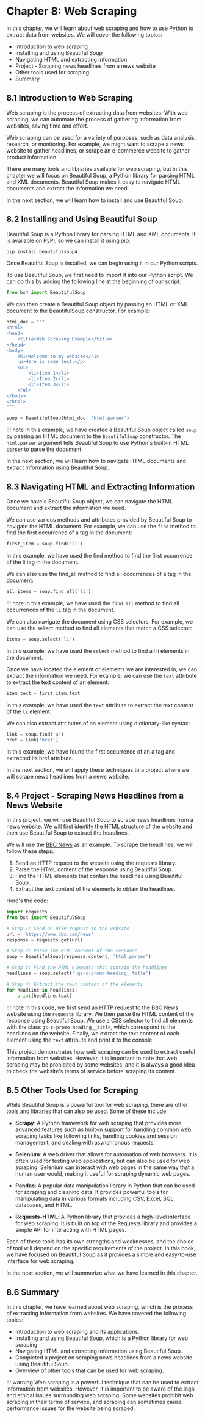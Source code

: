 # Chapter 8: Web Scraping

In this chapter, we will learn about web scraping and how to use Python to extract data from websites. We will cover the following topics:

- Introduction to web scraping
- Installing and using Beautiful Soup
- Navigating HTML and extracting information
- Project - Scraping news headlines from a news website
- Other tools used for scraping
- Summary

## 8.1 Introduction to Web Scraping

Web scraping is the process of extracting data from websites. With web scraping, we can automate the process of gathering information from websites, saving time and effort.

Web scraping can be used for a variety of purposes, such as data analysis, research, or monitoring. For example, we might want to scrape a news website to gather headlines, or scrape an e-commerce website to gather product information.

There are many tools and libraries available for web scraping, but in this chapter we will focus on Beautiful Soup, a Python library for parsing HTML and XML documents. Beautiful Soup makes it easy to navigate HTML documents and extract the information we need.

In the next section, we will learn how to install and use Beautiful Soup.


## 8.2 Installing and Using Beautiful Soup

Beautiful Soup is a Python library for parsing HTML and XML documents. It is available on PyPI, so we can install it using pip:

```bash
pip install beautifulsoup4
```

Once Beautiful Soup is installed, we can begin using it in our Python scripts.

To use Beautiful Soup, we first need to import it into our Python script. We can do this by adding the following line at the beginning of our script:

```python
from bs4 import BeautifulSoup
```

We can then create a Beautiful Soup object by passing an HTML or XML document to the BeautifulSoup constructor. For example:

```python
html_doc = """
<html>
<head>
	<title>Web Scraping Example</title>
</head>
<body>
	<h1>Welcome to my website</h1>
	<p>Here is some text.</p>
	<ul>
		<li>Item 1</li>
		<li>Item 2</li>
		<li>Item 3</li>
	</ul>
</body>
</html>
"""

soup = BeautifulSoup(html_doc, 'html.parser')
```

!!! note
    In this example, we have created a Beautiful Soup object called `soup` by passing an HTML document to the `BeautifulSoup` constructor. The `html.parser` argument tells Beautiful Soup to use Python's built-in HTML parser to parse the document.


In the next section, we will learn how to navigate HTML documents and extract information using Beautiful Soup.



## 8.3 Navigating HTML and Extracting Information


Once we have a Beautiful Soup object, we can navigate the HTML document and extract the information we need.

We can use various methods and attributes provided by Beautiful Soup to navigate the HTML document. For example, we can use the `find` method to find the first occurrence of a tag in the document:

```python
first_item = soup.find('li')
```

In this example, we have used the find method to find the first occurrence of the li tag in the document.

We can also use the find_all method to find all occurrences of a tag in the document:

```python
all_items = soup.find_all('li')
```

!!! note
    In this example, we have used the `find_all` method to find all occurrences of the `li` tag in the document.


We can also navigate the document using CSS selectors. For example, we can use the `select` method to find all elements that match a CSS selector:

```python
items = soup.select('li')
```

In this example, we have used the `select` method to find all li elements in the document.

Once we have located the element or elements we are interested in, we can extract the information we need. For example, we can use the `text` attribute to extract the text content of an element:

```python
item_text = first_item.text
```

In this example, we have used the `text` attribute to extract the text content of the `li` element.

We can also extract attributes of an element using dictionary-like syntax:

```python
link = soup.find('a')
href = link['href']
```

In this example, we have found the first occurrence of an a tag and extracted its href attribute.

In the next section, we will apply these techniques to a project where we will scrape news headlines from a news website.


## 8.4 Project - Scraping News Headlines from a News Website

In this project, we will use Beautiful Soup to scrape news headlines from a news website. We will first identify the HTML structure of the website and then use Beautiful Soup to extract the headlines.

We will use the [BBC News](https://www.bbc.com/news) as an example. To scrape the headlines, we will follow these steps:

1. Send an HTTP request to the website using the requests library.
2. Parse the HTML content of the response using Beautiful Soup.
3. Find the HTML elements that contain the headlines using Beautiful Soup.
4. Extract the text content of the elements to obtain the headlines.

Here's the code:

```python
import requests
from bs4 import BeautifulSoup

# Step 1: Send an HTTP request to the website
url = 'https://www.bbc.com/news'
response = requests.get(url)

# Step 2: Parse the HTML content of the response
soup = BeautifulSoup(response.content, 'html.parser')

# Step 3: Find the HTML elements that contain the headlines
headlines = soup.select('.gs-c-promo-heading__title')

# Step 4: Extract the text content of the elements
for headline in headlines:
    print(headline.text)
```

!!! note
    In this code, we first send an HTTP request to the BBC News website using the `requests` library. We then parse the HTML content of the response using Beautiful Soup. We use a CSS selector to find all elements with the class `gs-c-promo-heading__title`, which correspond to the headlines on the website. Finally, we extract the text content of each element using the `text` attribute and print it to the console.


This project demonstrates how web scraping can be used to extract useful information from websites. However, it is important to note that web scraping may be prohibited by some websites, and it is always a good idea to check the website's terms of service before scraping its content.


## 8.5 Other Tools Used for Scraping

While Beautiful Soup is a powerful tool for web scraping, there are other tools and libraries that can also be used. Some of these include:

- **Scrapy**: A Python framework for web scraping that provides more advanced features such as built-in support for handling common web scraping tasks like following links, handling cookies and session management, and dealing with asynchronous requests.

- **Selenium**: A web driver that allows for automation of web browsers. It is often used for testing web applications, but can also be used for web scraping. Selenium can interact with web pages in the same way that a human user would, making it useful for scraping dynamic web pages.

- **Pandas**: A popular data manipulation library in Python that can be used for scraping and cleaning data. It provides powerful tools for manipulating data in various formats including CSV, Excel, SQL databases, and HTML.

- **Requests-HTML**: A Python library that provides a high-level interface for web scraping. It is built on top of the Requests library and provides a simple API for interacting with HTML pages.


Each of these tools has its own strengths and weaknesses, and the choice of tool will depend on the specific requirements of the project. In this book, we have focused on Beautiful Soup as it provides a simple and easy-to-use interface for web scraping.

In the next section, we will summarize what we have learned in this chapter.



## 8.6 Summary

In this chapter, we have learned about web scraping, which is the process of extracting information from websites. We have covered the following topics:

- Introduction to web scraping and its applications.
- Installing and using Beautiful Soup, which is a Python library for web scraping.
- Navigating HTML and extracting information using Beautiful Soup.
- Completed a project on scraping news headlines from a news website using Beautiful Soup.
- Overview of other tools that can be used for web scraping.

!!! warning
    Web scraping is a powerful technique that can be used to extract information from websites. However, it is important to be aware of the legal and ethical issues surrounding web scraping. Some websites prohibit web scraping in their terms of service, and scraping can sometimes cause performance issues for the website being scraped.

